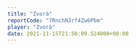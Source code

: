 ```yaml
---
title: "Zvorà"
reportCode: "7RnchN3rf4Zw6Pbm"
player: "Zvorà"
date: 2021-11-15T21:50:09.524000+00:00
---
```

